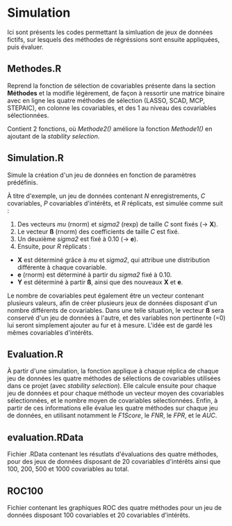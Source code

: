 # Simulation

Ici sont présents les codes permettant la simluation de jeux de données fictifs, sur lesquels des méthodes de régréssions sont ensuite appliquées, puis évaluer.


## Methodes.R

Reprend la fonction de sélection de covariables présente dans la section **Méthodes** et la modifie légèrement, de façon à ressortir une matrice binaire avec en ligne les quatre méthodes de sélection (LASSO, SCAD, MCP, STEPAIC), en colonne les covariables, et des 1 au niveau des covariables sélectionnées. 

Contient 2 fonctions, où *Methode2()* améliore la fonction *Methode1()* en ajoutant de la *stability selection*.  
 
 
## Simulation.R

Simule la création d'un jeu de données en fonction de paramètres prédéfinis. 

À titre d'exemple, un jeu de données contenant *N* enregistrements, *C* covariables, *P* covariables d'intérêts, et *R* réplicats, est simulée comme suit : 
1. Des vecteurs *mu* (rnorm) et *sigma2* (rexp) de taille *C* sont fixés (-> **X**).
2. Le vecteur **ß** (rnorm) des coefficients de taille *C* est fixé.
3. Un deuxième *sigma2* est fixé à 0.10 (-> **e**).
4. Ensuite, pour *R* réplicats : 
- **X** est déterminé grâce à *mu* et *sigma2*, qui attribue une distribution différente à chaque covariable. 
- **e** (rnorm) est déterminé à partir du *sigma2* fixé à 0.10.
- **Y** est déterminé à partir **ß**, ainsi que des nouveaux **X** et **e**. 

Le nombre de covariables peut également être un vecteur contenant plusieurs valeurs, afin de créer plusieurs jeux de données disposant d'un nombre différents de covariables. Dans une telle situation, le vecteur **ß** sera conservé d'un jeu de données à l'autre, et des variables non pertinente (=0) lui seront simplement ajouter au fur et à mesure. L'idée est de gardé les mêmes covariables d'intérêts. 


## Evaluation.R

À partir d'une simulation, la fonction applique à chaque réplica de chaque jeu de données les quatre méthodes de sélections de covariables utilisées dans ce projet (avec *stability selection*). Elle calcule ensuite pour chaque jeu de données et pour chaque méthode un vecteur moyen des covariables sélectionnées, et le nombre moyen de covariables sélectionnées. Enfin, à partir de ces informations elle évalue les quatre méthodes sur chaque jeu de données, en utilisant notamment le *F1Score*, le *FNR*, le *FPR*, et le *AUC*.


## evaluation.RData

Fichier .RData contenant les résutlats d'évaluations des quatre méthodes, pour des jeux de données disposant de 20 covariables d'intérêts ainsi que 100, 200, 500 et 1000 covariables au total. 


## ROC100

Fichier contenant les graphiques ROC des quatre méthodes pour un jeu de données disposant 100 covariables et 20 covariables d'intérêts.

